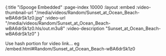 {:title "iSpooge Embedded" :page-index 10000 :layout :embed :video-thumbnail-url "/media/videos/Random/Sunset_at_Ocean_Beach-wBA6drSk1z0.jpg" :video-url "/media/videos/Random/Sunset_at_Ocean_Beach-wBA6drSk1z0.hls/out.m3u8" :video-description "Sunset_at_Ocean_Beach-wBA6drSk1z0" }

Use hash portion for video link... eg /embed.html#Random/Sunset_at_Ocean_Beach-wBA6drSk1z0